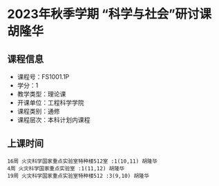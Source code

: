 # 2023年秋季学期 “科学与社会”研讨课 胡隆华






## 课程信息

- 课程号：FS1001.1P
- 学分：1
- 教学类型：理论课
- 开课单位：工程科学学院
- 课程类别：通修
- 课程层次：本科计划内课程

## 上课时间

```
16周 火灾科学国家重点实验室特种楼512室 :1(10,11) 胡隆华
4周 火灾科学国家重点实验室 :1(11,12) 胡隆华
19周 火灾科学国家重点实验室特种楼512 :3(9,10) 胡隆华
```

